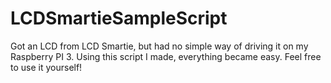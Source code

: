 # LCDSmartieSampleScript
Got an LCD from LCD Smartie, but had no simple way of driving it on my Raspberry PI 3. Using this script I made, everything became easy. Feel free to use it yourself!
